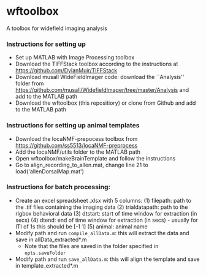 # wftoolbox
A toolbox for widefield imaging analysis

### Instructions for setting up
- Set up MATLAB with Image Processing toolbox
- Download the TIFFStack toolbox according to the instructions at https://github.com/DylanMuir/TIFFStack
- Download musall WideFieldImager code: download the ``Analysis'' folder from https://github.com/musall/WidefieldImager/tree/master/Analysis and add to the MATLAB path
- Download the wftoolbox (this repositiory) or clone from Github and add to the MATLAB path

### Instructions for setting up animal templates
- Download the locaNMF-prepocess toolbox from https://github.com/ss5513/locaNMF-preprocess
- Add the locaNMF/utils folder to the MATLAB path
- Open wftoolbox/makeBrainTemplate and follow the instructions
- Go to align_recording_to_allen.mat, change line 21 to load('allenDorsalMap.mat')

### Instructions for batch processing:
- Create an excel spreadsheet .xlsx with 5 columns: 
(1) filepath: path to the .tif files containing the imaging data
(2) trialdatapath: path to the rigbox behavioral data
(3) dtstart: start of time window for extraction (in secs)
(4) dtend: end of time window for extraction (in secs) - usually for ITI of 1s this should be [-1 1]
(5) animal: animal name
- Modify path and run `compile_allData.m`: this will extract the data and save in allData_extracted*.m
    - Note that the files are saved in the folder specified in `opts.saveFolder`
- Modify path and run `save_allData.m`: this will align the template and save in template_extracted*.m
